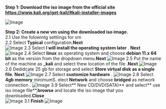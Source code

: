 **Step 1: Download the iso image from the official site https://www.kali.org/get-kali/#kali-installer-images**

![Image](https://github.com/user-attachments/assets/f4a327e5-6319-4e4d-84a2-f3c262edbb64)

**Step 2: Create a new vm using the downloaded iso image.<br>** 
      2.1 Use the folowintg settiings for vm  
      2.2 Select **Typical** configuration.**Next**      
![Image](https://github.com/user-attachments/assets/9ed1bc69-9686-4d32-9778-2f0aec55c400)
      2.3 Select **I will install the operating system later** . **Next**  
![Image](https://github.com/user-attachments/assets/07415f2a-17a8-468d-b93d-083c828e3e92)
      2.4 Select **linux** as operating system and choose **debian 11.x 64 bit**  as the version from the dropdown menu.**Next**
![Image](https://github.com/user-attachments/assets/87d2a0a0-3fae-4552-aa9c-d93110190226)
      2.5 Put the name of the machine as **<initials>_kali** and select thew location of the file .**Next**
![Image](https://github.com/user-attachments/assets/69bbfaee-92d1-490c-8935-5220d720a71a)
      2.6 Dedidcate 25 gb for storage and select **Store virtual disk as a single file**. **Next**
![Image](https://github.com/user-attachments/assets/618cde82-880c-4a2c-8984-2dad9e0ec8b8)
      2.7 Select **customize hardware** .
![Image](https://github.com/user-attachments/assets/fb542b20-49be-41c4-a8f1-394c63c50662)
      2.8 Select **4gb memory** minimumS. elect **Network** and choose **bridged** as network connection .
![Image](https://github.com/user-attachments/assets/b1ba9391-b042-4928-9bcf-6f25a1909d1a)
      3.9 Select** New CD/DVD(SATA)** and select** use iso image file**,**browse** and locate the iso image that you downloaded.**Close**      
![Image](https://github.com/user-attachments/assets/f6cb65f7-c2e8-4239-8db3-e5e10c0c6e82)
      3.1 **Finish**
![Image](https://github.com/user-attachments/assets/25b33667-a2b8-493d-a239-3093b6d21feb)

